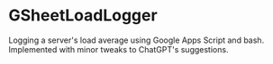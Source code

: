# GSheetLoadLogger
Logging a server's load average using Google Apps Script and bash. Implemented with minor tweaks to ChatGPT's suggestions.
